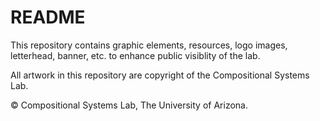 # README
This repository contains graphic elements, resources, logo images, letterhead, banner, etc. to enhance public visiblity of the lab.

All artwork in this repository are copyright of the Compositional Systems Lab.

&copy; Compositional Systems Lab, The University of Arizona.
